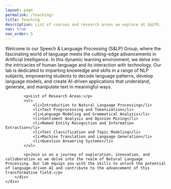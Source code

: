 ```yaml
---
layout: page
permalink: /teaching/
title: Teaching
description: List of courses and research areas we explore at S&LPG.
nav: true
nav_order: 5
---
```


<div class="container">
    <!-- <div class="row justify-content-center"> -->
        <div class="col-md-10 text-justify">
            <p>Welcome to our Speech & Language Processing (S&LP) Group, where the fascinating world of language meets the cutting-edge advancements in Artificial Intelligence. In this dynamic learning environment, we delve into the intricacies of human language and its interaction with technology. Our lab is dedicated to imparting knowledge and skills in a range of NLP subjects, empowering students to decode language patterns, develop language models, and create AI-driven applications that understand, generate, and manipulate text in meaningful ways.</p>

            <p>List of Research Areas:</p>
            <ul>
                <li>Introduction to Natural Language Processing</li>
                <li>Text Preprocessing and Tokenization</li>
                <li>Language Modeling and Grammatical Analysis</li>
                <li>Sentiment Analysis and Opinion Mining</li>
                <li>Named Entity Recognition and Information Extraction</li>
                <li>Text Classification and Topic Modeling</li>
                <li>Machine Translation and Language Generation</li>
                <li>Question Answering Systems</li>
            </ul>

            <p>Join us on a journey of exploration, innovation, and collaboration as we delve into the realm of Natural Language Processing. Our lab equips you with the skills to unlock the potential of language-driven AI and contribute to the advancement of this transformative field.</p>
        </div>
    </div>
</div>
